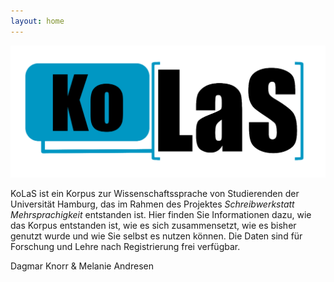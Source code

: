 ```yaml
---
layout: home
---
```


<img src="/images/kolas_logo_blau.png" alt="KoLaS-Logo" width="600"/>

KoLaS ist ein Korpus zur Wissenschaftssprache von Studierenden der Universität Hamburg, das im Rahmen des Projektes *Schreibwerkstatt Mehrsprachigkeit* entstanden ist. Hier finden Sie Informationen dazu, wie das Korpus entstanden ist, wie es sich zusammensetzt, wie es bisher genutzt wurde und wie Sie selbst es nutzen können. Die Daten sind für Forschung und Lehre nach Registrierung frei verfügbar.

Dagmar Knorr & Melanie Andresen
